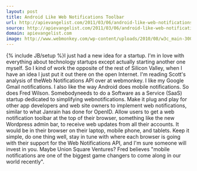 ```yaml
---
layout: post
title: Android Like Web Notifications Toolbar
url: http://apievangelist.com/2011/03/06/android-like-web-notifications-toolbar-startup/
source: http://apievangelist.com/2011/03/06/android-like-web-notifications-toolbar-startup/
domain: apievangelist.com
image: http://www.webmonkey.com/wp-content/uploads/2010/08/w3c_main-300x45.png
---
```

{% include JB/setup %}I just had a new idea for a startup. I'm in love with everything about technology startups except actually starting another one myself.
So I kind of work the opposite of the rest of Silicon Valley, when I have an idea I just put it out there on the open Internet.
I'm reading Scott's analysis of theWeb Notifications API over at webmonkey.
I like my Google Gmail notifications. I also like the way Android does mobile notifications.  So does Fred Wilson.
Somebodyneeds to do a Software as a Service (SaaS) startup dedicated to simplifying webnotifications.
Make it plug and play for other app developers and web site owners to implement web notifications, similar to what Janrain has done for OpenID.
Allow users to get a web notification toolbar at the top of their browser, something like the new Wordpress admin bar, to receive web updates from all their accounts.
It would be in their browser on their laptop, mobile phone, and tablets.
Keep it simple, do one thing well, stay in tune with where each browser is going with their support for the Web Notifications API, and I'm sure someone will invest in you.
Maybe Union Square Ventures? Fred believes "mobile notifications are one of the biggest game changers to come along in our world recently".
&nbsp;
